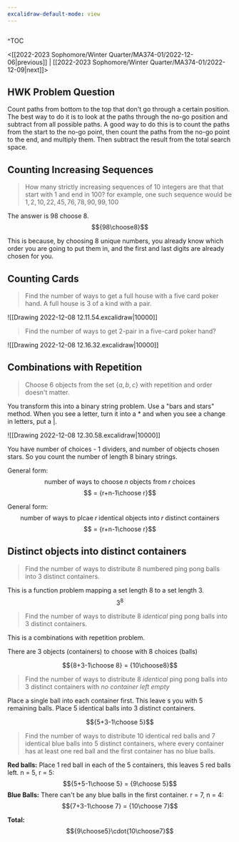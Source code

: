 ```yaml
---
excalidraw-default-mode: view
---
```


```toc

```

^TOC

<[[2022-2023 Sophomore/Winter Quarter/MA374-01/2022-12-06|previous]] | [[2022-2023 Sophomore/Winter Quarter/MA374-01/2022-12-09|next]]>

## HWK Problem Question
Count paths from bottom to the top that don't go through a certain position. The best way to do it is to look at the paths through the no-go position and subtract from all possible paths. A good way to do this is to count the paths from the start to the no-go point, then count the paths from the no-go point to the end, and multiply them. Then subtract the result from the total search space.

## Counting Increasing Sequences
> How many strictly increasing sequences of 10 integers are that that start with 1 and end in 100? for example, one such sequence would be $1,2,10,22,45,76,78,90,99,100$

The answer is 98 choose 8.  $${98\choose8}$$

This is because, by choosing 8 unique numbers, you already know which order you are going to put them in, and the first and last digits are already chosen for you.


## Counting Cards
> Find the number of ways to get a full house with a five card poker hand. A full house is 3 of a kind with a pair.

![[Drawing 2022-12-08 12.11.54.excalidraw|10000]]

>Find the number of ways to get 2-pair  in a five-card poker hand?

![[Drawing 2022-12-08 12.16.32.excalidraw|10000]]

## Combinations with Repetition
> Choose 6 objects from the set $\{a,b,c\}$ with repetition and order doesn't matter.

You transform this into a binary string problem. Use a "bars and stars" method.
When you see a letter, turn it into a * and when you see a change in letters, put a |. 

![[Drawing 2022-12-08 12.30.58.excalidraw|10000]]

You have number of choices - 1 dividers, and number of objects chosen stars. So you count the number of length 8 binary strings.

General form: $$\text{number of ways to choose}\;n\;\text{objects from}\;r\;\text{choices}$$$$ = {r+n-1\choose r}$$

General form: $$\text{number of ways to plcae}\;r\;\text{identical objects into}\;r\;\text{distinct containers}$$$$ = {r+n-1\choose r}$$

## Distinct objects into distinct containers
> Find the number of ways to distribute 8 numbered ping pong balls into 3 distinct containers.

This is a function problem mapping a set length 8 to a set length 3.
$$3^8$$


> Find the number of ways to distribute 8 *identical* ping pong balls into 3 distinct containers.

This is a combinations with repetition problem.

There are 3 objects (containers) to choose with 8 choices (balls)

$${8+3-1\choose 8} = {10\choose8}$$

> Find the number of ways to distribute 8 *identical* ping pong balls into 3 distinct containers with *no container left empty*

Place a single ball into each container first. This leave s you with 5 remaining balls. 
Place 5 identical balls into 3 distinct containers.

$${5+3-1\choose 5}$$

> Find the number of ways to distribute 10 identical red balls and 7 identical blue balls into 5 distinct containers, where every container has at least one red ball and the first container has no blue balls.

**Red balls:**
Place 1 red ball in each of the 5 containers, this leaves 5 red balls left.
n = 5, r = 5: $${5+5-1\choose 5} = {9\choose 5}$$
**Blue Balls:**
There can't be any blue balls in the first container.
r = 7, n = 4: $${7+3-1\choose 7} = {10\choose 7}$$ 

**Total:**
$${9\choose5}\cdot{10\choose7}$$